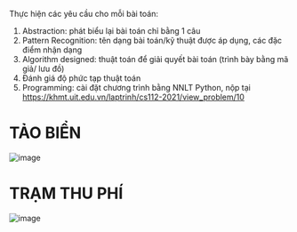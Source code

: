 Thực hiện các yêu cầu cho mỗi bài toán:
1. Abstraction: phát biểu lại bài toán chỉ bằng 1 câu
2. Pattern Recognition: tên dạng bài toán/kỹ thuật được áp dụng, các đặc điểm nhận dạng
3. Algorithm designed: thuật toán để giải quyết bài toán (trình bày bằng mã giả/ lưu đồ)
4. Đánh giá độ phức tạp thuật toán
4. Programming: cài đặt chương trình bằng NNLT Python, nộp tại https://khmt.uit.edu.vn/laptrinh/cs112-2021/view_problem/10

# TẢO BIỂN 
![image](https://user-images.githubusercontent.com/80875633/114342755-96089580-9b86-11eb-81e1-28a6f460931d.png)

# TRẠM THU PHÍ
![image](https://user-images.githubusercontent.com/80875633/114342761-9bfe7680-9b86-11eb-900b-341c4103fbea.png)
